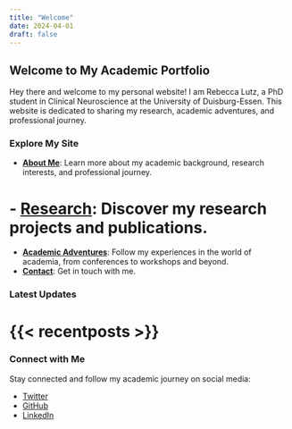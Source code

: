 ```yaml
---
title: "Welcome"
date: 2024-04-01
draft: false
---
```


## Welcome to My Academic Portfolio

Hey there and welcome to my personal website! I am Rebecca Lutz, a PhD student in Clinical Neuroscience at the University of Duisburg-Essen. This website is dedicated to sharing my research, academic adventures, and professional journey. 

### Explore My Site

- **[About Me](/about-me/)**: Learn more about my academic background, research interests, and professional journey.
# - **[Research](/research/)**: Discover my research projects and publications.
- **[Academic Adventures](/academic-adventures/)**: Follow my experiences in the world of academia, from conferences to workshops and beyond.
- **[Contact](/contact/)**: Get in touch with me.

### Latest Updates

# {{< recentposts >}}

### Connect with Me

Stay connected and follow my academic journey on social media:

- [Twitter](https://twitter.com/becki_lutz)
- [GitHub](https://github.com/BeccaL95)
- [LinkedIn](https://www.linkedin.com/in/rebecca-lutz-2a3855274/)
